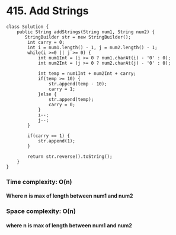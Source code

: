 # 415. Add Strings
```
class Solution {
    public String addStrings(String num1, String num2) {
       StringBuilder str = new StringBuilder();
        int carry = 0;
        int i = num1.length() - 1, j = num2.length() - 1;
        while(i >=0 || j >= 0) {
        	int num1Int = (i >= 0 ? num1.charAt(i) - '0' : 0);
        	int num2Int = (j >= 0 ? num2.charAt(j) - '0' : 0);
        	
        	int temp = num1Int + num2Int + carry;
        	if(temp >= 10) {
        		str.append(temp - 10);
        		carry = 1;
        	}else {
        		str.append(temp);
        		carry = 0;
        	}
        	i--;
        	j--;
        }
        
        if(carry == 1) {
        	str.append(1);
        }
        
        return str.reverse().toString();
    }
}
```
### Time complexity: O(n)
#### Where n is max of length between num1 and num2
### Space complexity: O(n)
#### where n is max of length between num1 and num2
